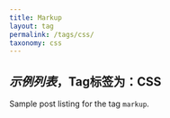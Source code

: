 ```yaml
---
title: Markup
layout: tag
permalink: /tags/css/
taxonomy: css
---
```

## *示例列表*，Tag标签为：CSS
Sample post listing for the tag `markup`.